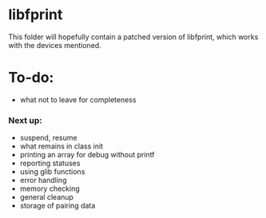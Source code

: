 # libfprint
This folder will hopefully contain a patched version of libfprint, which works with the devices mentioned.

# To-do:
- what not to leave for completeness
### Next up:
- suspend, resume
- what remains in class init
- printing an array for debug without printf
- reporting statuses
- using glib functions
- error handling
- memory checking
- general cleanup
- storage of pairing data
